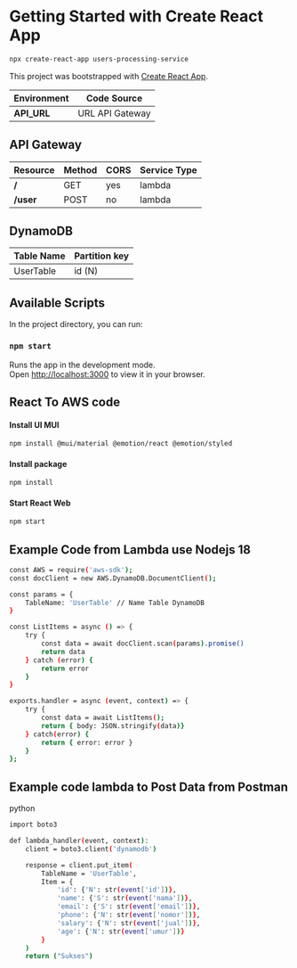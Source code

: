# Getting Started with Create React App

```sh
npx create-react-app users-processing-service
```

This project was bootstrapped with [Create React App](https://github.com/facebook/create-react-app).

| Environment | Code Source |
|--|--|
|**API_URL**|URL API Gateway|

## API Gateway

| Resource | Method | CORS | Service Type |
|--|--|--|--|
|**/**| GET | yes | lambda |
|**/user**| POST | no | lambda |


## DynamoDB

| **Table Name** | **Partition key** |
|--|--|
| UserTable | id (N) |

## Available Scripts

In the project directory, you can run:

### `npm start`

Runs the app in the development mode.\
Open [http://localhost:3000](http://localhost:3000) to view it in your browser.


## React To AWS code

#### Install UI MUI

```sh
npm install @mui/material @emotion/react @emotion/styled
```

#### Install package

```sh
npm install
```


#### Start React Web
```sh
npm start
```

## Example Code from Lambda use Nodejs 18
```sh
const AWS = require('aws-sdk');
const docClient = new AWS.DynamoDB.DocumentClient();

const params = {
    TableName: 'UserTable' // Name Table DynamoDB
}

const ListItems = async () => {
    try {
        const data = await docClient.scan(params).promise()
        return data
    } catch (error) {
        return error
    }
}

exports.handler = async (event, context) => {
    try {
        const data = await ListItems();
        return { body: JSON.stringify(data)}
    } catch(error) {
        return { error: error }
    }
};
```

## Example code lambda to Post Data from Postman

python
```sh
import boto3

def lambda_handler(event, context):
    client = boto3.client('dynamodb')

    response = client.put_item(
        TableName = 'UserTable',
        Item = {
            'id': {'N': str(event['id'])},
            'name': {'S': str(event['nama'])},
            'email': {'S': str(event['email'])},
            'phone': {'N': str(event['nomor'])},
            'salary': {'N': str(event['jual'])},
            'age': {'N': str(event['umur'])}
        }
    )
    return ("Sukses")
```